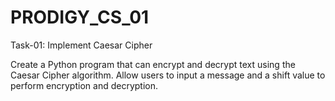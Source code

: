 # PRODIGY_CS_01
Task-01:
Implement Caesar Cipher

Create a Python program that can encrypt and decrypt text using the Caesar Cipher algorithm. Allow users to input a message and a shift value to perform encryption and decryption.

